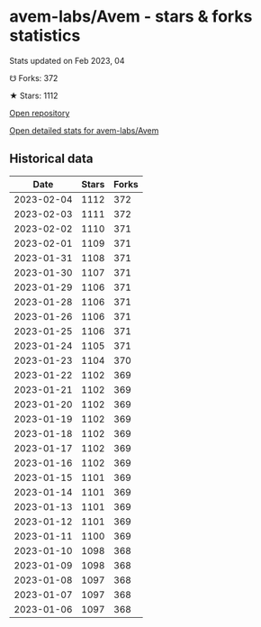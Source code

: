 # avem-labs/Avem - stars & forks statistics

Stats updated on Feb 2023, 04

☋ Forks: 372

★ Stars: 1112

[Open repository](https://github.com/avem-labs/Avem)

[Open detailed stats for avem-labs/Avem](https://reviewgithub.com/rep/avem-labs/Avem)

## Historical data
| Date | Stars | Forks |
|------|-------|-------|
| 2023-02-04 | 1112 | 372 | 
| 2023-02-03 | 1111 | 372 | 
| 2023-02-02 | 1110 | 371 | 
| 2023-02-01 | 1109 | 371 | 
| 2023-01-31 | 1108 | 371 | 
| 2023-01-30 | 1107 | 371 | 
| 2023-01-29 | 1106 | 371 | 
| 2023-01-28 | 1106 | 371 | 
| 2023-01-26 | 1106 | 371 | 
| 2023-01-25 | 1106 | 371 | 
| 2023-01-24 | 1105 | 371 | 
| 2023-01-23 | 1104 | 370 | 
| 2023-01-22 | 1102 | 369 | 
| 2023-01-21 | 1102 | 369 | 
| 2023-01-20 | 1102 | 369 | 
| 2023-01-19 | 1102 | 369 | 
| 2023-01-18 | 1102 | 369 | 
| 2023-01-17 | 1102 | 369 | 
| 2023-01-16 | 1102 | 369 | 
| 2023-01-15 | 1101 | 369 | 
| 2023-01-14 | 1101 | 369 | 
| 2023-01-13 | 1101 | 369 | 
| 2023-01-12 | 1101 | 369 | 
| 2023-01-11 | 1100 | 369 | 
| 2023-01-10 | 1098 | 368 | 
| 2023-01-09 | 1098 | 368 | 
| 2023-01-08 | 1097 | 368 | 
| 2023-01-07 | 1097 | 368 | 
| 2023-01-06 | 1097 | 368 | 

